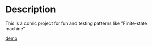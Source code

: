 Description
========================
This is a comic project for fun and testing patterns like "Finite-state machine"

[demo](https://dastanaron.github.io/ant-simulator/)

